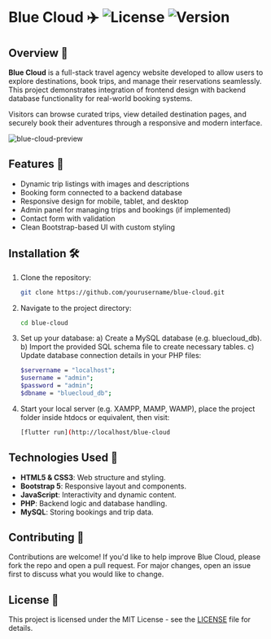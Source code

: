# Blue Cloud ✈️ ![License](https://img.shields.io/badge/license-MIT-green) ![Version](https://img.shields.io/badge/version-1.0-blue)

## Overview 📝

**Blue Cloud** is a full-stack travel agency website developed to allow users to explore destinations, book trips, and manage their reservations seamlessly. This project demonstrates integration of frontend design with backend database functionality for real-world booking systems.

Visitors can browse curated trips, view detailed destination pages, and securely book their adventures through a responsive and modern interface.

![blue-cloud-preview](https://github.com/user-attachments/assets/60778862-125b-425f-9f93-808d2fda3127)



## Features 🚀

- Dynamic trip listings with images and descriptions
- Booking form connected to a backend database
- Responsive design for mobile, tablet, and desktop
- Admin panel for managing trips and bookings (if implemented)
- Contact form with validation
- Clean Bootstrap-based UI with custom styling

## Installation 🛠️

1. Clone the repository:
   ```bash
   git clone https://github.com/yourusername/blue-cloud.git

2. Navigate to the project directory:
   ```bash
   cd blue-cloud

3. Set up your database:
   a) Create a MySQL database (e.g. bluecloud_db).
   b) Import the provided SQL schema file to create necessary tables.
   c) Update database connection details in your PHP files:
   ```bash
   $servername = "localhost";
   $username = "admin";
   $password = "admin";
   $dbname = "bluecloud_db";
   
4. Start your local server (e.g. XAMPP, MAMP, WAMP), place the project folder inside htdocs or equivalent, then visit:
   ```bash
   [flutter run](http://localhost/blue-cloud


## Technologies Used 🧰
- **HTML5 & CSS3**: Web structure and styling.
- **Bootstrap 5**: Responsive layout and components.
- **JavaScript**: Interactivity and dynamic content.
- **PHP**: Backend logic and database handling.
- **MySQL**: Storing bookings and trip data.

## Contributing 🤝
Contributions are welcome! If you'd like to help improve Blue Cloud, please fork the repo and open a pull request. For major changes, open an issue first to discuss what you would like to change.

## License 📄
This project is licensed under the MIT License - see the [LICENSE](https://github.com/nikosmelakis/blue-cloud/blob/main/LICENSE) file for details.
